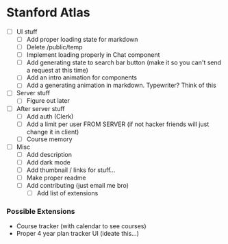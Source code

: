 # Stanford Atlas
<!-- TODO: Finish these todos -->
- [ ] UI stuff
  - [ ] Add proper loading state for markdown
  - [ ] Delete /public/temp
  - [ ] Implement loading properly in Chat component
  - [ ] Add generating state to search bar button (make it so you can't send a request at this time)
  - [ ] Add an intro animation for components
  - [ ] Add a generating animation in markdown. Typewriter? Think of this
  
- [ ] Server stuff
  - [ ] Figure out later

- [ ] After server stuff
  - [ ] Add auth (Clerk)
  - [ ] Add a limit per user FROM SERVER (if not hacker friends will just change it in client)
  - [ ] Course memory

- [ ] Misc
  - [ ] Add description
  - [ ] Add dark mode
  - [ ] Add thumbnail / links for stuff...
  - [ ] Make proper readme
  - [ ] Add contributing (just email me bro)
    - [ ] Add list of extensions 
  
### Possible Extensions
- Course tracker (with calendar to see courses)
- Proper 4 year plan tracker UI (ideate this...)